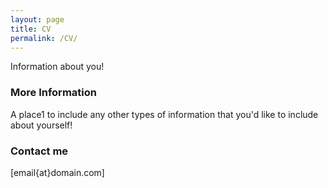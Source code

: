 ```yaml
---
layout: page
title: CV
permalink: /CV/
---
```


Information about you!

### More Information

A place1 to include any other types of information that you'd like to include about yourself!

### Contact me

[email{at}domain.com]
